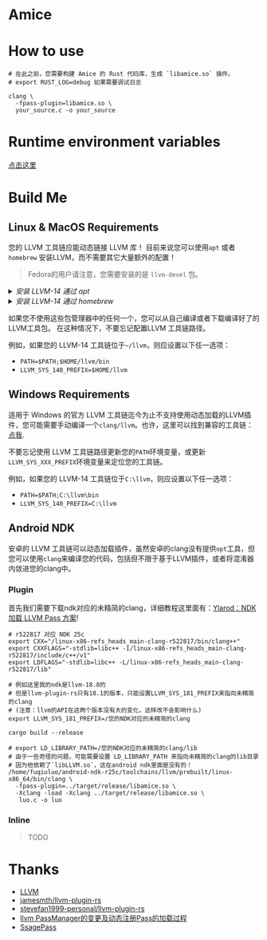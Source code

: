 # Amice 

# How to use

```shell
# 在此之前，您需要构建 Amice 的 Rust 代码库，生成 `libamice.so` 插件。
# export RUST_LOG=debug 如果需要调试日志

clang \
  -fpass-plugin=libamice.so \
  your_source.c -o your_source
```

# Runtime environment variables

[点击这里](https://github.com/fuqiuluo/amice/wiki)

# Build Me

## Linux & MacOS Requirements

您的 LLVM 工具链应能动态链接 LLVM 库！ 目前来说您可以使用`apt` 或者 `homebrew` 安装LLVM，而不需要其它大量额外的配置！

> Fedora的用户请注意，您需要安装的是 `llvm-devel` 包。

<details>
 <summary><em>安装 LLVM-14 通过 apt</em></summary>

 ```shell
 $ apt install llvm-14
 ```

 </details>

<details>
 <summary><em>安装 LLVM-14 通过 homebrew</em></summary>

 ```shell
 $ brew install llvm@14
 ```

 </details>

如果您不使用这些包管理器中的任何一个，您可以从自己编译或者下载编译好了的LLVM工具包。
在这种情况下，不要忘记配置LLVM 工具链路径。

例如，如果您的 LLVM-14 工具链位于`~/llvm`，则应设置以下任一选项：
- `PATH=$PATH;$HOME/llvm/bin`
- `LLVM_SYS_140_PREFIX=$HOME/llvm`

## Windows Requirements

适用于 Windows 的官方 LLVM 工具链迄今为止不支持使用动态加载的LLVM插件，您可能需要手动编译一个`clang/llvm`。也许，这里可以找到兼容的工具链：[点我](https://github.com/jamesmth/llvm-project/releases).

不要忘记使用 LLVM 工具链路径更新您的`PATH`环境变量，或更新`LLVM_SYS_XXX_PREFIX`环境变量来定位您的工具链。

例如，如果您的 LLVM-14 工具链位于`C:\llvm`，则应设置以下任一选项：
- `PATH=$PATH;C:\llvm\bin`
- `LLVM_SYS_140_PREFIX=C:\llvm`

## Android NDK

安卓的 LLVM 工具链可以动态加载插件，虽然安卓的clang没有提供`opt`工具，但您可以使用`clang`来编译您的代码，包括但不限于基于LLVM插件，或者将混淆器内敛进您的clang中。

### Plugin

首先我们需要下载ndk对应的未精简的clang，详细教程这里面有：[Ylarod：NDK加载 LLVM Pass 方案](https://xtuly.cn/article/ndk-load-llvm-pass-plugin)!

```shell
# r522817 对应 NDK 25c
export CXX="/linux-x86-refs_heads_main-clang-r522817/bin/clang++"
export CXXFLAGS="-stdlib=libc++ -I/linux-x86-refs_heads_main-clang-r522817/include/c++/v1"
export LDFLAGS="-stdlib=libc++ -L/linux-x86-refs_heads_main-clang-r522817/lib"

# 例如这里我的ndk是llvm-18.0的
# 但是llvm-plugin-rs只有18.1的版本，只能设置LLVM_SYS_181_PREFIX来指向未精简的clang
# (注意：llvm的API在这两个版本没有大的变化，这样改不会影响什么)
export LLVM_SYS_181_PREFIX=/您的NDK对应的未精简的clang

cargo build --release

# export LD_LIBRARY_PATH=/您的NDK对应的未精简的clang/lib
# 由于一些奇怪的问题，可能需要设置 LD_LIBRARY_PATH 来指向未精简的clang的lib目录
# 因为他依赖了`libLLVM.so`，这在android ndk里面是没有的！
/home/fuqiuluo/android-ndk-r25c/toolchains/llvm/prebuilt/linux-x86_64/bin/clang \
  -fpass-plugin=../target/release/libamice.so \
  -Xclang -load -Xclang ../target/release/libamice.so \
   luo.c -o luo
```

### Inline 

> TODO

# Thanks

- [LLVM](https://llvm.org/)
- [jamesmth/llvm-plugin-rs](https://github.com/jamesmth/llvm-plugin-rs/tree/feat/llvm-20#)
- [stevefan1999-personal/llvm-plugin-rs](https://github.com/stevefan1999-personal/llvm-plugin-rs)
- [llvm PassManager的变更及动态注册Pass的加载过程](https://bbs.kanxue.com/thread-272801.htm)
- [SsagePass](https://github.com/SsageParuders/SsagePass)